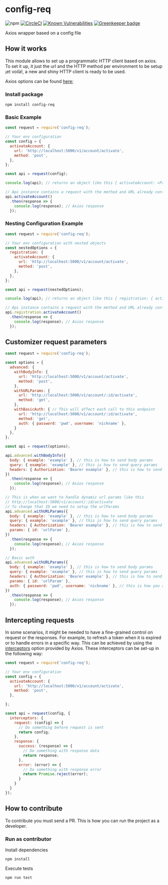 # config-req

![npm](https://img.shields.io/npm/v/config-req)
[![CircleCI](https://circleci.com/gh/BRIKEV/config-req/tree/master.svg?style=svg)](https://circleci.com/gh/BRIKEV/config-req/tree/master)
[![Known Vulnerabilities](https://snyk.io/test/github/kevinccbsg/config-req/badge.svg)](https://snyk.io/test/github/kevinccbsg/config-req) [![Greenkeeper badge](https://badges.greenkeeper.io/kevinccbsg/config-req.svg)](https://greenkeeper.io/)

Axios wrapper based on a config file

## How it works

This module allows to set up a programmatic HTTP client based on axios. To set it up, it just the url and the HTTP
method per environment to be setup ¡et voilà!, a new and shiny HTTP client is ready to be used.

Axios options can be found [here](https://axios-http.com/docs/instance);

### Install package

```
npm install config-req
```

### Basic Example

```js
const request = require('config-req');

// Your env configuration
const config = {
  activateAccount: {
    url: 'http://localhost:5000/v1/account/activate',
    method: 'post',
  },
};

const api = request(config);

console.log(api); // returns an object like this { activateAccount: <Promise> }

// Api instance contains a request with the method and URL already configured
api.activateAccount()
  .then(response => {
    console.log(response); // Axios response
  });

````

### Nesting Configuration Example

```js
const request = require('config-req');

// Your env configuration with nested objects
const nestedOptions = {
  registration: {
    activateAccount: {
      url: 'http://localhost:5000/v1/account/activate',
      method: 'post',
    },
  },
};

const api = request(nestedOptions);

console.log(api); // returns an object like this { registration: { activateAccount: <Promise> } }

// Api instance contains a request with the method and URL already configured
api.registration.activateAccount()
  .then(response => {
    console.log(response); // Axios response
  });

````

## Customizer request parameters

```js
const request = require('config-req');

const options = {
  advanced: {
    withBodyInfo: {
      url: 'http://localhost:5000/v1/account/activate',
      method: 'post',
    },
    withURLParams: {
      url: 'http://localhost:5000/v1/account/:id/activate',
      method: 'get',
    },
    withBasicAuth: { // This will affect each call to this endpoint
      url: 'http://localhost:5000/v1/account/:id/activate',
      method: 'get',
      auth: { password: 'pwd', username: 'nickname' },
    }
  },
};

const api = request(options);

api.advanced.withBodyInfo({
  body: { example: 'example' }, // this is how to send body params
  query: { example: 'example' }, // this is how to send query params
  headers: { Authorization: 'Bearer example' }, // this is how to send header params
})
  .then(response => {
    console.log(response); // Axios response
  });

// This is when we want to handle dynamic url params like this
// http://localhost:5000/v1/account/:id/activate
// To change that ID we need to setup the urlParams
api.advanced.withURLParams({
  body: { example: 'example' }, // this is how to send body params
  query: { example: 'example' }, // this is how to send query params
  headers: { Authorization: 'Bearer example' }, // this is how to send header params
  params: { id: 'urlParam' },
})
  .then(response => {
    console.log(response); // Axios response
  });

// Basic auth
api.advanced.withURLParams({
  body: { example: 'example' }, // this is how to send body params
  query: { example: 'example' }, // this is how to send query params
  headers: { Authorization: 'Bearer example' }, // this is how to send header params
  params: { id: 'urlParam' },
  auth: { password: 'pwd', username: 'nickname' }, // this is how you add basic auth for each request
})
  .then(response => {
    console.log(response); // Axios response
  });
````

## Intercepting requests

In some scenarios, it might be needed to have a fine-grained control on request or the responses. For example, to
refresh a token when it is expired or to handle errors in a specific way. This can be achieved by using
the [interceptors](https://axios-http.com/docs/interceptors) option provided by Axios. These interceptors can be set-up
in the following way:

```js
const request = require('config-req');

// Your env configuration
const config = {
  activateAccount: {
    url: 'http://localhost:5000/v1/account/activate',
    method: 'post',
  },

};

const api = request(config, {
  interceptors: {
    request: (config) => {
      // Do something before request is sent
      return config;
    },
    response: {
      success: (response) => {
        // Do something with response data
        return response;
      },
      error: (error) => {
        // Do something with response error
        return Promise.reject(error);
      }
    }
  }
});

```

## How to contribute

To contribute you must send a PR. This is how you can run the project as a developer.

### Run as contributor

Install dependencies

```
npm install
```

Execute tests

```
npm run test
```
